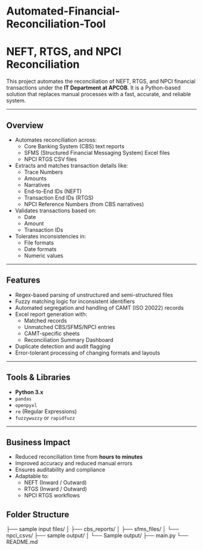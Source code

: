 # Automated-Financial-Reconciliation-Tool

# NEFT, RTGS, and NPCI Reconciliation 

This project automates the reconciliation of NEFT, RTGS, and NPCI financial transactions under the **IT Department at APCOB**. It is a Python-based solution that replaces manual processes with a fast, accurate, and reliable system.

---

## Overview

- Automates reconciliation across:
  - Core Banking System (CBS) text reports
  - SFMS (Structured Financial Messaging System) Excel files
  - NPCI RTGS CSV files
- Extracts and matches transaction details like:
  - Trace Numbers
  - Amounts
  - Narratives
  - End-to-End IDs (NEFT)
  - Transaction End IDs (RTGS)
  - NPCI Reference Numbers (from CBS narratives)
- Validates transactions based on:
  - Date
  - Amount
  - Transaction IDs
- Tolerates inconsistencies in:
  - File formats
  - Date formats
  - Numeric values

---

## Features

- Regex-based parsing of unstructured and semi-structured files
- Fuzzy matching logic for inconsistent identifiers
- Automated segregation and handling of CAMT (ISO 20022) records
- Excel report generation with:
  - Matched records
  - Unmatched CBS/SFMS/NPCI entries
  - CAMT-specific sheets
  - Reconciliation Summary Dashboard
- Duplicate detection and audit flagging
- Error-tolerant processing of changing formats and layouts

---

## Tools & Libraries

- **Python 3.x**
- `pandas`
- `openpyxl`
- `re` (Regular Expressions)
- `fuzzywuzzy` or `rapidfuzz`

---

## Business Impact

- Reduced reconciliation time from **hours to minutes**
- Improved accuracy and reduced manual errors
- Ensures auditability and compliance
- Adaptable to:
  - NEFT (Inward / Outward)
  - RTGS (Inward / Outward)
  - NPCI RTGS workflows
 
## Folder Structure 

├── sample input files/
│ ├── cbs_reports/
│ ├── sfms_files/
│ └── npci_csvs/
├── sample output/
│ └── Sample output/
├── main.py
└── README.md
